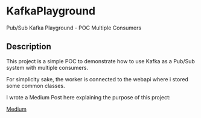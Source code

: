# KafkaPlayground

Pub/Sub Kafka Playground - POC Multiple Consumers

## Description

This project is a simple POC to demonstrate how to use Kafka as a Pub/Sub system with multiple consumers.

For simplicity sake, the worker is connected to the webapi where i stored some common classes.

I wrote a Medium Post here explaining the purpose of this project:

[Medium](https://medium.com/p/659362b4fe0d#8077-e1407e7d701e)

